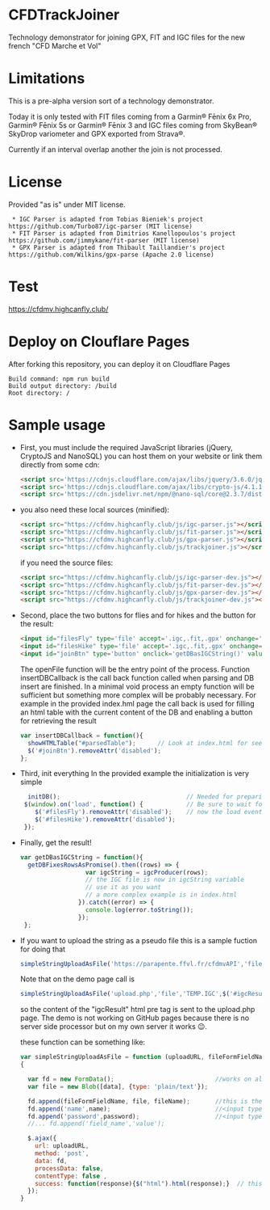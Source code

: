 # CFDTrackJoiner
Technology demonstrator for joining GPX, FIT and IGC files for the new french "CFD Marche et Vol"

# Limitations
This is a pre-alpha version sort of a technology demonstrator.

Today it is only tested with FIT files coming from a Garmin® Fēnix 6x Pro, Garmin® Fēnix 5s or Garmin® Fēnix 3 and IGC files coming from SkyBean® SkyDrop variometer and GPX exported from Strava®.

Currently if an interval overlap another the join is not processed.

# License
  Provided "as is" under MIT license.
  
     * IGC Parser is adapted from Tobias Bieniek's project https://github.com/Turbo87/igc-parser (MIT license)
     * FIT Parser is adapted from Dimitrios Kanellopoulos's project https://github.com/jimmykane/fit-parser (MIT license)
     * GPX Parser is adapted from Thibault Taillandier's project https://github.com/Wilkins/gpx-parse (Apache 2.0 license)
     
# Test
https://cfdmv.highcanfly.club/

# Deploy on Clouflare Pages
  After forking this repository, you can deploy it on Cloudflare Pages  
  ```
  Build command: npm run build
  Build output directory: /build
  Root directory: /
  ```
# Sample usage

  * First, you must include the required JavaScript libraries (jQuery, CryptoJS and NanoSQL) you can host them on your website or link them directly from some cdn:
    ```html
    <script src='https://cdnjs.cloudflare.com/ajax/libs/jquery/3.6.0/jquery.min.js'></script>
    <script src='https://cdnjs.cloudflare.com/ajax/libs/crypto-js/4.1.1/crypto-js.min.js'></script>
    <script src='https://cdn.jsdelivr.net/npm/@nano-sql/core@2.3.7/dist/nano-sql.min.js'></script>
    ```
  * you also need these local sources (minified):
    ```html
    <script src="https://cfdmv.highcanfly.club/js/igc-parser.js"></script>
    <script src="https://cfdmv.highcanfly.club/js/fit-parser.js"></script>
    <script src="https://cfdmv.highcanfly.club/js/gpx-parser.js"></script>
    <script src="https://cfdmv.highcanfly.club/js/trackjoiner.js"></script>
    ```
    if you need the source files:
    ```html
    <script src="https://cfdmv.highcanfly.club/js/igc-parser-dev.js"></script>
    <script src="https://cfdmv.highcanfly.club/js/fit-parser-dev.js"></script>
    <script src="https://cfdmv.highcanfly.club/js/gpx-parser-dev.js"></script>
    <script src="https://cfdmv.highcanfly.club/js/trackjoiner-dev.js"></script>
    ```
  * Second, place the two buttons for flies and for hikes and the button for the result:
    ```html
    <input id="filesFly" type='file' accept='.igc,.fit,.gpx' onchange='openFile(event, trackTypes.FLY, insertDBCallback)' multiple disabled/> 
    <input id="filesHike" type='file' accept='.igc,.fit,.gpx' onchange='openFile(event,trackTypes.HIKE, insertDBCallback)' multiple disabled/>
    <input id="joinBtn" type='button' onclick='getDBasIGCString()' value="Join" disabled/>
    ```

    The openFile function will be the entry point of the process. Function insertDBCallback is the call back function called when parsing and DB insert are finished.
    In a minimal void process an empty function will be sufficient but something more complex will be probably necessary.
    For example in the provided index.hml page the call back is used for filling an html table with the current content of the DB and enabling a button for retrieving the result
    ```javascript
    var insertDBCallback = function(){
      showHTMLTable("#parsedTable");      // Look at index.html for seeing showHTMLTable
      $('#joinBtn').removeAttr('disabled');
    };
    ```

  * Third, init everything
    In the provided example the initialization is very simple
    ```javascript
      initDB();                                   // Needed for preparing the database
     $(window).on('load', function() {            // Be sure to wait for all the libraries to be loaded before allowing parsing
        $('#filesFly').removeAttr('disabled');    // now the load event was fired so the buttons can be enabled
        $('#filesHike').removeAttr('disabled');
     });
    ```

  * Finally, get the result!
    ```javascript
    var getDBasIGCString = function(){
      getDBFixesRowsAsPromise().then((rows) => {
                      var igcString = igcProducer(rows);
                      // the IGC file is now in igcString variable
                      // use it as you want
                      // a more complex example is in index.html
                    }).catch((error) => {
                      console.log(error.toString());
                    });   
     };
    ```

  * If you want to upload the string as a pseudo file this is a sample fuction for doing that
    ```javascript
    simpleStringUploadAsFile('https://parapente.ffvl.fr/cfdmvAPI','file',"TEMP.IGC",igcString,"ffvl_name","ffvl_password");
    ```
    Note that on the demo page call is
    ```javascript
    simpleStringUploadAsFile('upload.php','file','TEMP.IGC',$('#igcResult').html(),'ffvl_name','ffvl_password');
    ```

    so the content of the "igcResult" html pre tag is sent to the upload.php page. The demo is not working on GitHub pages because there is no server side processor but on my own server it works 😉.

    these function can be something like:
    ```javascript
    var simpleStringUploadAsFile = function (uploadURL, fileFormFieldName, fileName, data,name,password)
    {

      var fd = new FormData();                            //works on all modern browsers
      var file = new Blob([data], {type: 'plain/text'});

      fd.append(fileFormFieldName, file, fileName);       //this is the <input type='file' name='file'/>
      fd.append('name',name);                             //<input type='text' name='name' />
      fd.append('password',password);                     //<input type='password' name='password' />
      //... fd.append('field_name','value');

      $.ajax({
        url: uploadURL,
        method: 'post',
        data: fd,
        processData: false,
        contentType: false ,
        success: function(response){$("html").html(response);}  // this is for replacing the content of the page with the POST result
      });
    }
    ```

    
